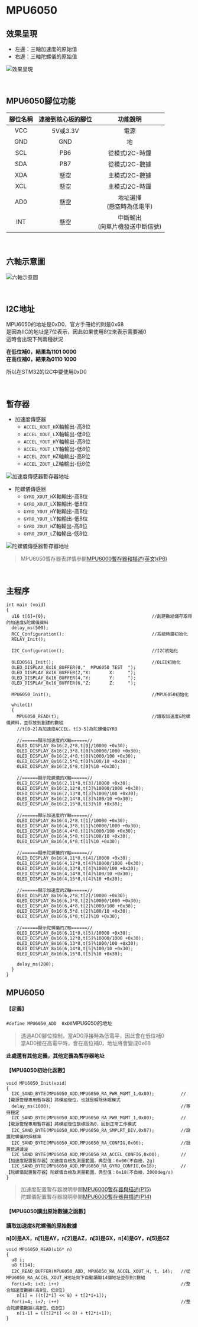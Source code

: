 # MPU6050


## 效果呈現

* 左邊：三軸加速度的原始值
* 右邊：三軸陀螺儀的原始值

![效果呈現](https://github.com/hamster-allen/STM32_Learn/blob/master/DAY_0225/MPU6050_picture/%E6%95%88%E6%9E%9C%E5%91%88%E7%8F%BE.png)

<br>

## MPU6050腳位功能

|腳位名稱|連接到核心板的腳位|功能說明|
|:---:|:---:|:---:|
|VCC|5V或3.3V|電源|
|GND|GND|地|
|SCL|PB6|從模式I2C-時鐘|
|SDA|PB7|從模式I2C-數據|
|XDA|懸空|主模式I2C-數據|
|XCL|懸空|主模式I2C-時鐘|
|AD0|懸空|地址選擇<br>(懸空時為低電平)|
|INT|懸空|中斷輸出<br>(向單片機發送中斷信號)|

<br>

## 六軸示意圖

![六軸示意圖](https://github.com/hamster-allen/STM32_Learn/blob/master/DAY_0225/MPU6050_picture/%E5%85%AD%E8%BB%B8%E7%A4%BA%E6%84%8F%E5%9C%96.png)

<br>

## I2C地址

MPU6050的地址是0xD0，官方手冊給的則是0x68<br>
是因為IIC的地址是7位表示，因此如果使用8位來表示需要補0<br>
這時會出現下列兩種狀況<br>

**在低位補0，結果為1101 0000**<br>
**在高位補0，結果為0110 1000**<br>

所以在STM32的I2C中要使用0xD0

<br>

## 暫存器

* 加速度傳感器
  * `ACCEL_XOUT_H`X軸輸出-高8位
  * `ACCEL_XOUT_L`X軸輸出-低8位
  * `ACCEL_YOUT_H`Y軸輸出-高8位
  * `ACCEL_YOUT_L`Y軸輸出-低8位
  * `ACCEL_ZOUT_H`Z軸輸出-高8位
  * `ACCEL_ZOUT_L`Z軸輸出-低8位

![加速度傳感器暫存器地址](https://github.com/hamster-allen/STM32_Learn/blob/master/DAY_0225/MPU6050_picture/%E5%8A%A0%E9%80%9F%E5%BA%A6%E5%82%B3%E6%84%9F%E5%99%A8%E6%9A%AB%E5%AD%98%E5%99%A8%E5%9C%B0%E5%9D%80.png)

* 陀螺儀傳感器
  * `GYRO_XOUT_H`X軸輸出-高8位
  * `GYRO_XOUT_L`X軸輸出-低8位
  * `GYRO_YOUT_H`Y軸輸出-高8位
  * `GYRO_YOUT_L`Y軸輸出-低8位
  * `GYRO_ZOUT_H`Z軸輸出-高8位
  * `GYRO_ZOUT_L`Z軸輸出-低8位

![陀螺儀傳感器暫存器地址](https://github.com/hamster-allen/STM32_Learn/blob/master/DAY_0225/MPU6050_picture/%E9%99%80%E8%9E%BA%E5%84%80%E5%82%B3%E6%84%9F%E5%99%A8%E6%9A%AB%E5%AD%98%E5%99%A8%E5%9C%B0%E5%9D%80.png)


> MPU6050暫存器表詳情參閱[MPU6000暫存器和描述(英文)(P6)](https://github.com/hamster-allen/STM32_Learn/blob/master/DAY_0225/MPU6050_%E7%9B%B8%E9%97%9C%E6%89%8B%E5%86%8A/MPU-6000%E6%9A%AB%E5%AD%98%E5%99%A8%E5%92%8C%E6%8F%8F%E8%BF%B0(%E8%8B%B1%E6%96%87).pdf)

<br>

## 主程序

```
int main (void)
{
  u16 t[6]={0};                                        //創建數組儲存取得的加速度&陀螺儀資料
  delay_ms(500);
  RCC_Configuration();                                 //系統時鐘初始化
  RELAY_Init();
  
  I2C_Configuration();                                 //I2C初始化
  
  OLED0561_Init();                                     //OLED初始化
  OLED_DISPLAY_8x16_BUFFER(0,"  MPU6050 TEST  ");
  OLED_DISPLAY_8x16_BUFFER(2,"X:       X:     ");
  OLED_DISPLAY_8x16_BUFFER(4,"Y:       Y:     ");
  OLED_DISPLAY_8x16_BUFFER(6,"Z:       Z:     ");
  
  MPU6050_Init();                                      //MPU6050初始化
  
  while(1)
  {
    MPU6050_READ(t);                                   //讀取加速度&陀螺儀資料，並存放到創建的數組
    //t[0~2]為加速度ACCEL，t[3~5]為陀螺儀GYRO

    //======顯示加速度的X軸======//
    OLED_DISPLAY_8x16(2,2*8,t[0]/10000 +0x30);
    OLED_DISPLAY_8x16(2,3*8,t[0]%10000/1000 +0x30);
    OLED_DISPLAY_8x16(2,4*8,t[0]%1000/100 +0x30);
    OLED_DISPLAY_8x16(2,5*8,t[0]%100/10 +0x30);
    OLED_DISPLAY_8x16(2,6*8,t[0]%10 +0x30);

    //======顯示陀螺儀的X軸======//
    OLED_DISPLAY_8x16(2,11*8,t[3]/10000 +0x30);
    OLED_DISPLAY_8x16(2,12*8,t[3]%10000/1000 +0x30);
    OLED_DISPLAY_8x16(2,13*8,t[3]%1000/100 +0x30);
    OLED_DISPLAY_8x16(2,14*8,t[3]%100/10 +0x30);
    OLED_DISPLAY_8x16(2,15*8,t[3]%10 +0x30);

    //======顯示加速度的Y軸======//
    OLED_DISPLAY_8x16(4,2*8,t[1]/10000 +0x30);
    OLED_DISPLAY_8x16(4,3*8,t[1]%10000/1000 +0x30);
    OLED_DISPLAY_8x16(4,4*8,t[1]%1000/100 +0x30);
    OLED_DISPLAY_8x16(4,5*8,t[1]%100/10 +0x30);
    OLED_DISPLAY_8x16(4,6*8,t[1]%10 +0x30);

    //======顯示陀螺儀的Y軸======//
    OLED_DISPLAY_8x16(4,11*8,t[4]/10000 +0x30);
    OLED_DISPLAY_8x16(4,12*8,t[4]%10000/1000 +0x30);
    OLED_DISPLAY_8x16(4,13*8,t[4]%1000/100 +0x30);
    OLED_DISPLAY_8x16(4,14*8,t[4]%100/10 +0x30);
    OLED_DISPLAY_8x16(4,15*8,t[4]%10 +0x30);

    //======顯示加速度的Z軸======//
    OLED_DISPLAY_8x16(6,2*8,t[2]/10000 +0x30);
    OLED_DISPLAY_8x16(6,3*8,t[2]%10000/1000 +0x30);
    OLED_DISPLAY_8x16(6,4*8,t[2]%1000/100 +0x30);
    OLED_DISPLAY_8x16(6,5*8,t[2]%100/10 +0x30);
    OLED_DISPLAY_8x16(6,6*8,t[2]%10 +0x30);

    //======顯示陀螺儀的Z軸======//
    OLED_DISPLAY_8x16(6,11*8,t[5]/10000 +0x30);
    OLED_DISPLAY_8x16(6,12*8,t[5]%10000/1000 +0x30);
    OLED_DISPLAY_8x16(6,13*8,t[5]%1000/100 +0x30);
    OLED_DISPLAY_8x16(6,14*8,t[5]%100/10 +0x30);
    OLED_DISPLAY_8x16(6,15*8,t[5]%10 +0x30);
    
    delay_ms(200);
  }
}
```

## MPU6050

#### 【定義】

`#define MPU6050_ADD  0xD0`MPU6050的地址
> 透過AD0腳位控制，當AD0浮接時為低電平，因此會在低位補0<br>
> 當AD0接在高電平時，會在高位補0，地址將會變成0x68

**此處還有其他定義，其他定義為暫存器地址**

#### 【MPU6050初始化函數】
```
void MPU6050_Init(void)
{
  I2C_SAND_BYTE(MPU6050_ADD,MPU6050_RA_PWR_MGMT_1,0x80);          //【電源管理專用暫存器】將模組復位，也就是解除休眠模式
  delay_ms(1000);                                                 //等待穩定
  I2C_SAND_BYTE(MPU6050_ADD,MPU6050_RA_PWR_MGMT_1,0x00);          //【電源管理專用暫存器】將模組復位旗標設為0，回到正常工作模式
  I2C_SAND_BYTE(MPU6050_ADD,MPU6050_RA_SMPLRT_DIV,0x07);          //設置陀螺儀的採樣率
  I2C_SAND_BYTE(MPU6050_ADD,MPU6050_RA_CONFIG,0x06);              //設置低通濾波
  I2C_SAND_BYTE(MPU6050_ADD,MPU6050_RA_ACCEL_CONFIG,0x00);        //【加速度配置暫存器】加速度自檢及測量範圍，典型值：0x00(不自檢，2g)
  I2C_SAND_BYTE(MPU6050_ADD,MPU6050_RA_GYRO_CONFIG,0x18);         //【陀螺儀配置暫存器】陀螺儀自檢及測量範圍，典型值：0x18(不自檢，2000deg/s)
}
```
> 加速度配置暫存器說明參閱[MPU6000暫存器與描述(P15)](https://github.com/hamster-allen/STM32_Learn/blob/master/DAY_0225/MPU6050_%E7%9B%B8%E9%97%9C%E6%89%8B%E5%86%8A/MPU-6000%E6%9A%AB%E5%AD%98%E5%99%A8%E5%92%8C%E6%8F%8F%E8%BF%B0(%E8%8B%B1%E6%96%87).pdf)<br>
> 陀螺儀配置暫存器說明參閱[MPU6000暫存器與描述(P14)](https://github.com/hamster-allen/STM32_Learn/blob/master/DAY_0225/MPU6050_%E7%9B%B8%E9%97%9C%E6%89%8B%E5%86%8A/MPU-6000%E6%9A%AB%E5%AD%98%E5%99%A8%E5%92%8C%E6%8F%8F%E8%BF%B0(%E8%8B%B1%E6%96%87).pdf)

#### 【MPU6050讀出原始數據之函數】
**讀取加速度&陀螺儀的原始數據**<br>

**n[0]是AX，n[1]是AY，n[2]是AZ，n[3]是GX，n[4]是GY，n[5]是GZ**

```
void MPU6050_READ(u16* n)
{
  u8 i;
  u8 t[14]; 
  I2C_READ_BUFFER(MPU6050_ADD, MPU6050_RA_ACCEL_XOUT_H, t, 14);   //從MPU6050_RA_ACCEL_XOUT_H地址向下自動讀取14個地址並存到t數組
  for(i=0; i<3; i++)                                              //整合加速度數據(高8位、低8位)
    n[i] = ((t[2*i] << 8) + t[2*i+1]);
  for(i=4; i<7; i++)                                              //整合陀螺儀數據(高8位、低8位)
    n[i-1] = ((t[2*i] << 8) + t[2*i+1]);        
}
```










